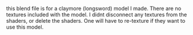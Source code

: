 this blend file is for a claymore (longsword) model I made. There are no textures included with the model. I didnt disconnect any textures from the shaders, or delete the shaders. One will have to re-texture if they want to use this model.
